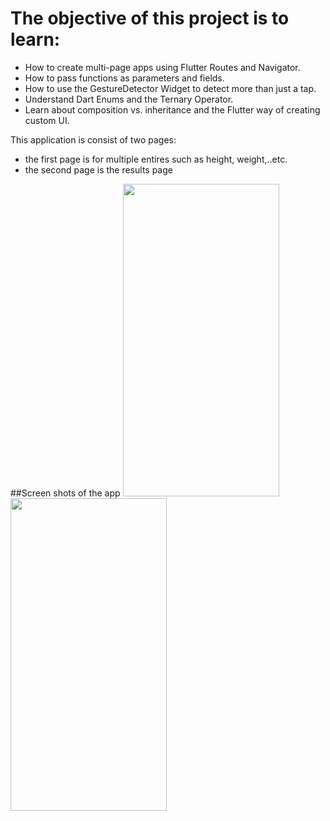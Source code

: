 # The objective of this project is to learn:

- How to create multi-page apps using Flutter Routes and Navigator.
- How to pass functions as parameters and fields.
- How to use the GestureDetector Widget to detect more than just a tap.
- Understand Dart Enums and the Ternary Operator.
- Learn about composition vs. inheritance and the Flutter way of creating custom UI.

This application is consist of two pages:
- the first page is for multiple entires such as height, weight,..etc.
- the second page is the results page


##Screen shots of the app
<img src = "https://github.com/hossammeligy/BMI-Calculator-Flutter-app/assets/68854085/82533d9c-a5ac-4dd0-9949-52b3a06dd4dc" width="250" height="500">
<img src = "https://github.com/hossammeligy/BMI-Calculator-Flutter-app/assets/68854085/077888e9-7aa8-4fb9-8a10-32f741643bfb" width="250" height="500">
